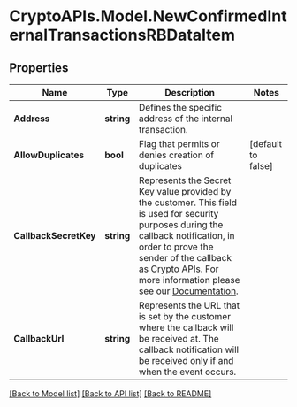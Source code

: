 # CryptoAPIs.Model.NewConfirmedInternalTransactionsRBDataItem

## Properties

Name | Type | Description | Notes
------------ | ------------- | ------------- | -------------
**Address** | **string** | Defines the specific address of the internal transaction. | 
**AllowDuplicates** | **bool** | Flag that permits or denies creation of duplicates | [default to false]
**CallbackSecretKey** | **string** | Represents the Secret Key value provided by the customer. This field is used for security purposes during the callback notification, in order to prove the sender of the callback as Crypto APIs. For more information please see our [Documentation](https://developers.cryptoapis.io/technical-documentation/general-information/callbacks#callback-security). | 
**CallbackUrl** | **string** | Represents the URL that is set by the customer where the callback will be received at. The callback notification will be received only if and when the event occurs. | 

[[Back to Model list]](../README.md#documentation-for-models) [[Back to API list]](../README.md#documentation-for-api-endpoints) [[Back to README]](../README.md)

